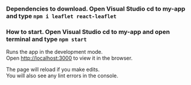 
### Dependencies to download. Open Visual Studio cd to my-app and type `npm i leaflet react-leaflet`


### How to start. Open Visual Studio cd to my-app and open terminal and type `npm start`

Runs the app in the development mode.\
Open [http://localhost:3000](http://localhost:3000) to view it in the browser.

The page will reload if you make edits.\
You will also see any lint errors in the console.
